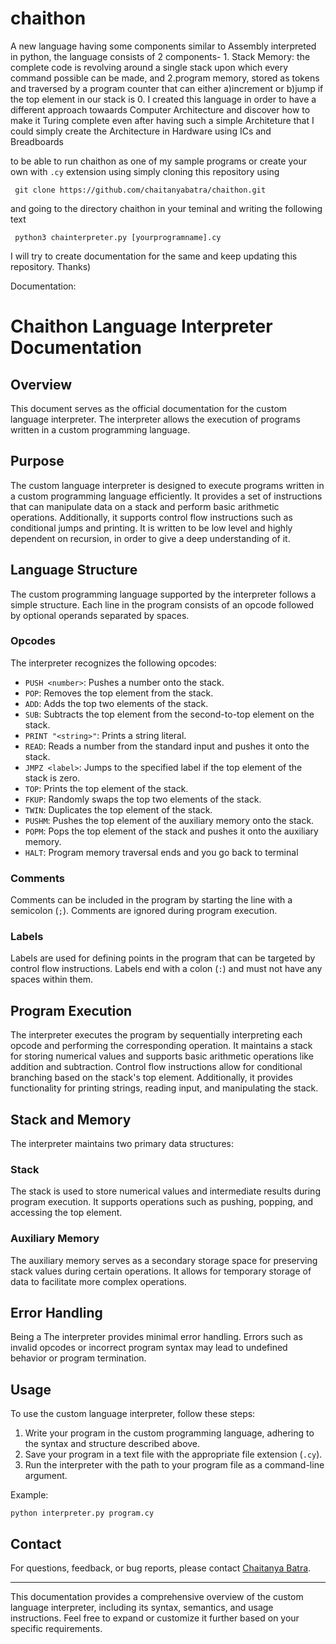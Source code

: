 # chaithon
A new language having some components similar to Assembly interpreted in python, the language consists of 2 components- 1. Stack Memory: the complete code is revolving around a single stack upon which every command possible can be made, and 2.program memory, stored as tokens and traversed by a program counter that can either a)increment or b)jump if the top element in our stack is 0. I created this language in order to have a different approach towaards Computer Architecture and discover how to make it Turing complete even after having such a simple Architeture that I could simply create the Architecture in Hardware using ICs and Breadboards

to be able to run chaithon as one of my sample programs or create your own with ```.cy``` extension using simply cloning this repository using 

``` git clone https://github.com/chaitanyabatra/chaithon.git```

and going to the directory chaithon in your teminal and writing the following text

``` python3 chainterpreter.py [yourprogramname].cy```

I will try to create documentation for the same and keep updating this repository.
Thanks)


Documentation:

# Chaithon Language Interpreter Documentation

## Overview
This document serves as the official documentation for the custom language interpreter. The interpreter allows the execution of programs written in a custom programming language.

## Purpose
The custom language interpreter is designed to execute programs written in a custom programming language efficiently. It provides a set of instructions that can manipulate data on a stack and perform basic arithmetic operations. Additionally, it supports control flow instructions such as conditional jumps and printing. It is written to be low level and highly dependent on recursion, in order to give a deep understanding of it.

## Language Structure
The custom programming language supported by the interpreter follows a simple structure. Each line in the program consists of an opcode followed by optional operands separated by spaces.

### Opcodes
The interpreter recognizes the following opcodes:

- `PUSH <number>`: Pushes a number onto the stack.
- `POP`: Removes the top element from the stack.
- `ADD`: Adds the top two elements of the stack.
- `SUB`: Subtracts the top element from the second-to-top element on the stack.
- `PRINT "<string>"`: Prints a string literal.
- `READ`: Reads a number from the standard input and pushes it onto the stack.
- `JMPZ <label>`: Jumps to the specified label if the top element of the stack is zero.
- `TOP`: Prints the top element of the stack.
- `FKUP`: Randomly swaps the top two elements of the stack.
- `TWIN`: Duplicates the top element of the stack.
- `PUSHM`: Pushes the top element of the auxiliary memory onto the stack.
- `POPM`: Pops the top element of the stack and pushes it onto the auxiliary memory.
- `HALT`: Program memory traversal ends and you go back to terminal

### Comments
Comments can be included in the program by starting the line with a semicolon (`;`). Comments are ignored during program execution.

### Labels
Labels are used for defining points in the program that can be targeted by control flow instructions. Labels end with a colon (`:`) and must not have any spaces within them.

## Program Execution
The interpreter executes the program by sequentially interpreting each opcode and performing the corresponding operation. It maintains a stack for storing numerical values and supports basic arithmetic operations like addition and subtraction. Control flow instructions allow for conditional branching based on the stack's top element. Additionally, it provides functionality for printing strings, reading input, and manipulating the stack.

## Stack and Memory
The interpreter maintains two primary data structures:

### Stack
The stack is used to store numerical values and intermediate results during program execution. It supports operations such as pushing, popping, and accessing the top element.

### Auxiliary Memory
The auxiliary memory serves as a secondary storage space for preserving stack values during certain operations. It allows for temporary storage of data to facilitate more complex operations.

## Error Handling
Being a The interpreter provides minimal error handling. Errors such as invalid opcodes or incorrect program syntax may lead to undefined behavior or program termination.

## Usage
To use the custom language interpreter, follow these steps:

1. Write your program in the custom programming language, adhering to the syntax and structure described above.
2. Save your program in a text file with the appropriate file extension (`.cy`).
3. Run the interpreter with the path to your program file as a command-line argument.

Example:
```
python interpreter.py program.cy
```

## Contact
For questions, feedback, or bug reports, please contact [Chaitanya Batra](mailto:chaitanyabatra2003@gmail.com).

---

This documentation provides a comprehensive overview of the custom language interpreter, including its syntax, semantics, and usage instructions. Feel free to expand or customize it further based on your specific requirements.
